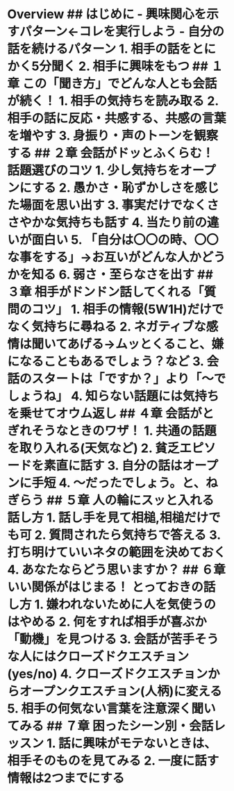 # Overview ## はじめに - 興味関心を示すパターン←コレを実行しよう - 自分の話を続けるパターン 1. 相手の話をとにかく5分聞く 2. 相手に興味をもつ ## １章 この「聞き方」でどんな人とも会話が続く！ 1. 相手の気持ちを読み取る 2. 相手の話に反応・共感する、共感の言葉を増やす 3. 身振り・声のトーンを観察する ## ２章 会話がドッとふくらむ！ 話題選びのコツ 1. 少し気持ちをオープンにする 2. 愚かさ・恥ずかしさを感じた場面を思い出す 3. 事実だけでなくささやかな気持ちも話す 4. 当たり前の違いが面白い 5. 「自分は〇〇の時、〇〇な事をする」→お互いがどんな人かどうかを知る 6. 弱さ・至らなさを出す ## ３章 相手がドンドン話してくれる「質問のコツ」 1. 相手の情報(5W1H)だけでなく気持ちに尋ねる 2. ネガティブな感情は聞いてあげる→ムッとくること、嫌になることもあるでしょう？など 3. 会話のスタートは「ですか？」より「〜でしょうね」 4. 知らない話題には気持ちを乗せてオウム返し ## ４章 会話がとぎれそうなときのワザ！ 1. 共通の話題を取り入れる(天気など) 2. 貧乏エピソードを素直に話す 3. 自分の話はオープンに手短 4. 〜だったでしょう。と、ねぎらう ## ５章 人の輪にスッと入れる話し方 1. 話し手を見て相槌,相槌だけでも可 2. 質問されたら気持ちで答える 3. 打ち明けていいネタの範囲を決めておく 4. あなたならどう思いますか？ ## ６章 いい関係がはじまる！ とっておきの話し方 1. 嫌われないために人を気使うのはやめる 2. 何をすれば相手が喜ぶか「動機」を見つける 3. 会話が苦手そうな人にはクローズドクエスチョン(yes/no) 4. クローズドクエスチョンからオープンクエスチョン(人柄)に変える 5. 相手の何気ない言葉を注意深く聞いてみる ## ７章 困ったシーン別・会話レッスン 1. 話に興味がモテないときは、相手そのものを見てみる 2. 一度に話す情報は2つまでにする
